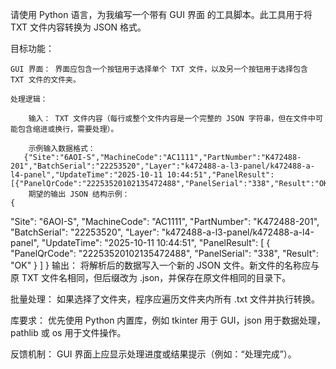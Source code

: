 请使用 Python 语言，为我编写一个带有 GUI 界面 的工具脚本。此工具用于将 TXT 文件内容转换为 JSON 格式。

目标功能：

    GUI 界面： 界面应包含一个按钮用于选择单个 TXT 文件，以及另一个按钮用于选择包含 TXT 文件的文件夹。

    处理逻辑：

        输入： TXT 文件内容（每行或整个文件内容是一个完整的 JSON 字符串，但在文件中可能包含缩进或换行，需要处理）。

        示例输入数据格式：
       {"Site":"6AOI-S","MachineCode":"AC1111","PartNumber":"K472488-201","BatchSerial":"22253520","Layer":"k472488-a-l3-panel/k472488-a-l4-panel","UpdateTime":"2025-10-11 10:44:51","PanelResult":[{"PanelQrCode":"22253520102135472488","PanelSerial":"338","Result":"OK"}]}
        期望的输出 JSON 结构示例：
    {
  "Site": "6AOI-S",
  "MachineCode": "AC1111",
  "PartNumber": "K472488-201",
  "BatchSerial": "22253520",
  "Layer": "k472488-a-l3-panel/k472488-a-l4-panel",
  "UpdateTime": "2025-10-11 10:44:51",
  "PanelResult": [
    {
      "PanelQrCode": "22253520102135472488",
      "PanelSerial": "338",
      "Result": "OK"
    }
  ]
}
    输出： 将解析后的数据写入一个新的 JSON 文件。新文件的名称应与原 TXT 文件名相同，但后缀改为 .json，并保存在原文件相同的目录下。

批量处理： 如果选择了文件夹，程序应遍历文件夹内所有 .txt 文件并执行转换。

库要求： 优先使用 Python 内置库，例如 tkinter 用于 GUI，json 用于数据处理，pathlib 或 os 用于文件操作。

反馈机制： GUI 界面上应显示处理进度或结果提示（例如：“处理完成”）。